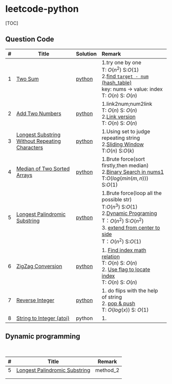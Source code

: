 # leetcode-python

[TOC]

## Question Code

| #    | Title                                                        | Solution                                                     | Remark                                                       |
| ---- | ------------------------------------------------------------ | ------------------------------------------------------------ | :----------------------------------------------------------- |
| 1    | [Two Sum](https://leetcode.com/problems/two-sum/)            | [python](https://github.com/haofengsiji/Myleetcode-python/blob/master/Qustion%20Code/1.Two%20Sum.py) | 1.try one by one <br />T: $O(n^2)$ S:$O(1)$<br />2.[find `target - num` (hash_table)](https://leetcode-cn.com/problems/two-sum/solution/dong-hua-tu-jie-suan-fa-liang-shu-zhi-he-fu-shi-pi/)<br /> key: nums -> value: index<br />T: $O(n)$ S: $O(n)$ |
| 2    | [Add Two Numbers](https://leetcode-cn.com/problems/add-two-numbers/) | [python](https://github.com/haofengsiji/leetcode-python/blob/master/Qustion%20Code/2.Add%20Two%20Numbers.py) | 1.link2num;num2link<br />T: $O(n)$ S: $O(n)$<br />2.[Link version](https://leetcode-cn.com/problems/add-two-numbers/solution/liang-shu-xiang-jia-by-leetcode/)<br />T: $O(n)$ S: $O(n)$ |
| 3    | [Longest Substring Without Repeating Characters](https://leetcode-cn.com/problems/longest-substring-without-repeating-characters/) | [python](https://github.com/haofengsiji/leetcode-python/blob/master/Qustion%20Code/3.%20Longest%20Substring%20Without%20Repeating%20Characters.py) | 1.Using set to judge repeating string<br />2.[Sliding Window](https://leetcode-cn.com/problems/longest-substring-without-repeating-characters/solution/hua-jie-suan-fa-3-wu-zhong-fu-zi-fu-de-zui-chang-z/)<br />T:$O(n)$ S:$O(k)$ |
| 4    | [Median of Two Sorted Arrays](https://leetcode.com/problems/median-of-two-sorted-arrays/) | [python](https://github.com/haofengsiji/Myleetcode-python/blob/master/Qustion%20Code/4.%20Median%20of%20Two%20Sorted%20Arrays.py) | 1.Brute force(sort firstly,then median)<br />2.[Binary Search in nums1](https://github.com/azl397985856/leetcode/blob/master/problems/4.median-of-two-sorted-array.md)<br />T:$O(log(min(m,n)))$ S:$O(1)$ |
| 5    | [Longest Palindromic Substring](https://leetcode-cn.com/problems/longest-palindromic-substring/) | [python](https://github.com/haofengsiji/leetcode-python/blob/master/Qustion%20Code/5.%20Longest%20Palindromic%20Substring.py) | 1.Brute force(loop all the possible str)<br />T:$O(n^3)$  S:$O(1)$<br />2.[Dynamic Programing](https://leetcode-cn.com/problems/longest-palindromic-substring/solution/zhong-xin-kuo-san-dong-tai-gui-hua-by-liweiwei1419/)<br />T：$O(n^2)$ S:$O(n^2)$<br />3. [extend from center to side](https://leetcode-cn.com/problems/longest-palindromic-substring/solution/zhong-xin-kuo-san-dong-tai-gui-hua-by-liweiwei1419/)<br />T：$O(n^2)$ S:$O(1)$ |
| 6    | [ZigZag Conversion](https://leetcode-cn.com/problems/zigzag-conversion/) | [python](https://github.com/haofengsiji/leetcode-python/blob/master/Qustion%20Code/6.%20ZigZag%20Conversion.py) | 1. [Find index math relation](https://leetcode-cn.com/problems/zigzag-conversion/solution/zhao-gui-lu-by-haofengsiji/)<br />T: $O(n)$ S: $O(n)$<br />2. [Use flag to locate index](https://leetcode-cn.com/problems/zigzag-conversion/solution/zzi-xing-bian-huan-by-jyd/)<br />T: $O(n)$ S: $O(n)$ |
| 7    | [Reverse Integer](https://leetcode-cn.com/problems/reverse-integer/) | [python](https://github.com/haofengsiji/leetcode-python/blob/master/Qustion%20Code/7.%20Reverse%20Integer.py) | 1. do flips with the help of string<br />2. [pop & push](https://leetcode-cn.com/problems/reverse-integer/solution/zheng-shu-fan-zhuan-by-leetcode/)<br />T: $O(log(x))$ S: $O(1)$ |
| 8    | [String to Integer (atoi)](https://leetcode-cn.com/problems/string-to-integer-atoi/) | python                                                       | 1.                                                           |

## Dynamic programming

​	

| #    | Title                                                        | Remark   |
| ---- | ------------------------------------------------------------ | -------- |
| 5    | [Longest Palindromic Substring](https://leetcode-cn.com/problems/longest-palindromic-substring/) | method_2 |
|      |                                                              |          |
|      |                                                              |          |




